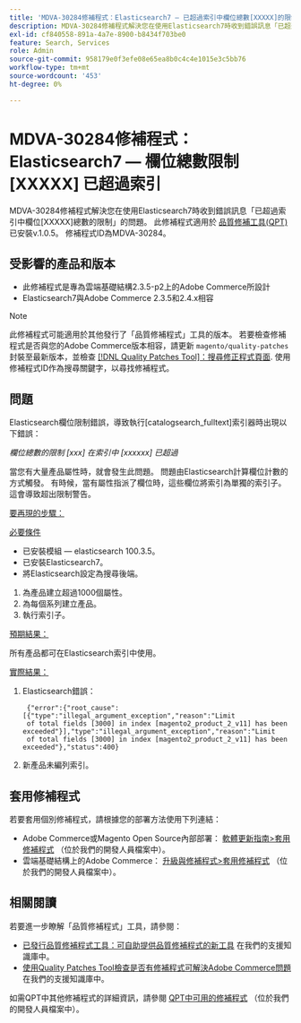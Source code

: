 ```yaml
---
title: 'MDVA-30284修補程式：Elasticsearch7 — 已超過索引中欄位總數[XXXXX]的限制'
description: MDVA-30284修補程式解決您在使用Elasticsearch7時收到錯誤訊息「已超過索引中欄位\[XXXXX\]總數的限制」的問題。 安裝[Quality Patches Tool (QPT)](/help/announcements/adobe-commerce-announcements/magento-quality-patches-released-new-tool-to-self-serve-quality-patches.md) v.1.0.5時，即可使用此修補程式。 修補程式ID為MDVA-30284。
exl-id: cf840558-891a-4a7e-8900-b8434f703be0
feature: Search, Services
role: Admin
source-git-commit: 958179e0f3efe08e65ea8b0c4c4e1015e3c5bb76
workflow-type: tm+mt
source-wordcount: '453'
ht-degree: 0%

---
```


# MDVA-30284修補程式：Elasticsearch7 — 欄位總數限制 [XXXXX] 已超過索引

MDVA-30284修補程式解決您在使用Elasticsearch7時收到錯誤訊息「已超過索引中欄位\[XXXXX\]總數的限制」的問題。 此修補程式適用於 [品質修補工具(QPT)](/help/announcements/adobe-commerce-announcements/magento-quality-patches-released-new-tool-to-self-serve-quality-patches.md) 已安裝v.1.0.5。 修補程式ID為MDVA-30284。

## 受影響的產品和版本

* 此修補程式是專為雲端基礎結構2.3.5-p2上的Adobe Commerce所設計
* Elasticsearch7與Adobe Commerce 2.3.5和2.4.x相容

>[!NOTE]
>
>此修補程式可能適用於其他發行了「品質修補程式」工具的版本。 若要檢查修補程式是否與您的Adobe Commerce版本相容，請更新 `magento/quality-patches` 封裝至最新版本，並檢查 [[!DNL Quality Patches Tool]：搜尋修正程式頁面](https://devdocs.magento.com/quality-patches/tool.html#patch-grid). 使用修補程式ID作為搜尋關鍵字，以尋找修補程式。

## 問題

Elasticsearch欄位限制錯誤，導致執行\[catalogsearch\_fulltext\]索引器時出現以下錯誤：

*欄位總數的限制 [xxx] 在索引中 [xxxxxx] 已超過*

當您有大量產品屬性時，就會發生此問題。 問題由Elasticsearch計算欄位計數的方式觸發。 有時候，當有屬性指派了欄位時，這些欄位將索引為單獨的索引子。 這會導致超出限制警告。

<u>要再現的步驟：</u>

<u>必要條件</u>

* 已安裝模組 — elasticsearch 100.3.5。
* 已安裝Elasticsearch7。
* 將Elasticsearch設定為搜尋後端。

1. 為產品建立超過1000個屬性。
1. 為每個系列建立產品。
1. 執行索引子。

<u>預期結果：</u>

所有產品都可在Elasticsearch索引中使用。

<u>實際結果：</u>

1. Elasticsearch錯誤：

   ```
    {"error":{"root_cause":[{"type":"illegal_argument_exception","reason":"Limit
    of total fields [3000] in index [magento2_product_2_v11] has been exceeded"}],"type":"illegal_argument_exception","reason":"Limit
    of total fields [3000] in index [magento2_product_2_v11] has been exceeded"},"status":400}
   ```

1. 新產品未編列索引。

## 套用修補程式

若要套用個別修補程式，請根據您的部署方法使用下列連結：

* Adobe Commerce或Magento Open Source內部部署： [軟體更新指南>套用修補程式](https://devdocs.magento.com/guides/v2.4/comp-mgr/patching/mqp.html) （位於我們的開發人員檔案中）。
* 雲端基礎結構上的Adobe Commerce： [升級與修補程式>套用修補程式](https://devdocs.magento.com/cloud/project/project-patch.html) （位於我們的開發人員檔案中）。

## 相關閱讀

若要進一步瞭解「品質修補程式」工具，請參閱：

* [已發行品質修補程式工具：可自助提供品質修補程式的新工具](/help/announcements/adobe-commerce-announcements/magento-quality-patches-released-new-tool-to-self-serve-quality-patches.md) 在我們的支援知識庫中。
* [使用Quality Patches Tool檢查是否有修補程式可解決Adobe Commerce問題](/help/support-tools/patches-available-in-qpt-tool/check-patch-for-magento-issue-with-magento-quality-patches.md) 在我們的支援知識庫中。

如需QPT中其他修補程式的詳細資訊，請參閱 [QPT中可用的修補程式](https://devdocs.magento.com/quality-patches/tool.html#patch-grid) （位於我們的開發人員檔案中）。
